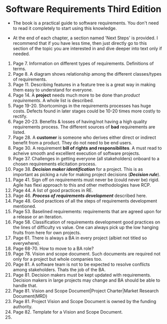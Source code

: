 # Software Requirements Third Edition

* The book is a practical guide to software requirements. You don't need to read it completely to start using this knowledge.

* At the end of each chapter, a section named 'Next Steps' is provided. I recommend that if you have less time, then just directly go to this section of the topic you are interested in and dive deeper into text only if needed.


1. Page 7. Information on different types of requirements. Definitions of terms.
2. Page 8. A diagram shows relationship among the different classes/types of requirements.
3. Page 11. Describing features in a feature tree is a great way in making them easy to understand for everyone.
4. Page 14. A **project** needs much more to be done than *product requirements*. A whole list is described.
5. Page 19-20. Shortcomings in the requirements processes has huge costs. Defects found in later stages could be 10-20 times more costly to rectify.
6. Page 20-23. Benefits & losses of having/not having a high quality requirements process. The different sources of **bad** requirements are listed.
7. Page 28. A **customer** is someone who derives either direct or indirect benefit from a product. They do not need to be end users.
8. Page 30. A requirement **bill of rights and responsibilites**. A must read to acheive smooth and excelllent execution of software projects.
9. Page 37. Challenges in getting everyone (all stakeholders) onboard to a chosen requirements elicitation process.
10. Page 38. ***Decision maker identification*** for a project. This is as important as picking a rule for making project decisions (***Decision rule***).
11. Page 41. Sign off on requirements must never be (could never be) rigid. Agile has flexi approach to this and other methodologies have RCP.
12. Page 44. A list of good practices in RE.
13. Page 46. ***Process of requirements development*** described here.
14. Page 48. Good practices of all the steps of requirements development mentioned.
15. Page 53. Baselined requirements: requirements that are agreed upon for a release or an iteration.
16. Page 58. Classification of requirements development good practices on the lines of difficulty vs value. One can always pick up the low hanging fruits from here for own projects.
17. Page 61. There is always a BA in every project (albiet not titled so everywhere).
18. Page 68-70. How to move to a BA role?
19. Page 78. Vision and scope document. Such documents are required not only for a project but whole companies too.
20. Page 81. A software team is not to be expected to resolve conflicts among stakeholders. Thats the job of the BA.
21. Page 81. Decision makers must be kept updated with requirements. Decision makers in large projects may change and BA should be able to handle that.
22. Page 81. Vision and Scope Document|Project Charter|Market Research Document(MRD)
23. Page 81. Project Vision and Scope Document is owned by the funding authority.
24. Page 82. Template for a Vision and Scope Document.
25. 

















